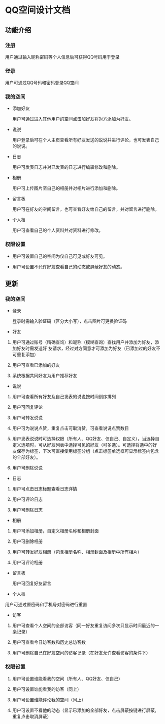 # QQ空间设计文档

## 功能介绍

### 注册

  用户通过输入昵称密码等个人信息后可获得QQ号码用于登录

### 登录

  用户可通过QQ号码和密码登录QQ空间
  
### 我的空间
- 添加好友

  用户可通过进入其他用户的空间点击加好友将对方添加为好友。
  
- 说说
  
  用户登录后可在个人主页查看所有好友发送的说说并进行评论，也可发表自己的说说。

- 日志

  用户可发表日志并对已发表的日志进行编辑修改和删除。
  
- 相册

  用户可上传图片至自己的相册并对相片进行添加和删除。
  
- 留言板

  用户可在好友的空间留言，也可查看好友给自己的留言，并对留言进行删除。
  
- 个人档

  用户可查看自己的个人资料并对资料进行修改。
  
### 权限设置

- 用户可设置自己的空间为仅自己可见或好友可见。

- 用户可设置不允许好友查看自己的动态或屏蔽好友的动态。

## 更新

### 我的空间

- 登录

  登录时需输入验证码（区分大小写），点击图片可更换验证码
  
- 好友

1.   用户可通过账号（精确查询）和昵称（模糊查询）查找用户并添加为好友，添加好友时需发送好
友请求，经过对方同意才可添加为好友（已添加过的好友不可重复添加）
  
2.   用户可查看已添加的好友
  
3.   系统根据共同好友为用户推荐好友
  
- 说说

1.   用户可查看所有好友及自己发表的说说按时间倒序排列

2.   用户可回复评论

3.   用户可转发说说

4.   用户可为说说点赞，重复点击可取消赞，可查看说说点赞数目

5.   用户发表说说时可选择权限（所有人、QQ好友、仅自己、自定义），当选择自定义选项时，可从好友列表中选择可见的好友（可多选）。可选择将选中的好友保存为标签，下次可直接使用标签分组（点击标签单选框可显示标签内包含的全部好友）。

6.   用户可删除说说  

- 日志

1.   用户可点击日志标题查看日志详情

2.   用户可评论日志

3.   用户可删除日志

- 相册

1.   用户可添加相册，自定义相册名称和相册封面

2.   用户可删除相册

3.   用户可转发好友相册（包含相册名称、相册封面及相册中所有相片）

4.   用户可评论相册

- 留言板

  用户可回复好友留言
  
- 个人档

用户可通过原密码和手机号对密码进行重置

- 访客

1.   用户可查看个人空间的全部访客（同一好友重复访问多次只显示时间最近的一条记录）

2.   用户可查看今日访客数和历史总访客数

3.   用户可删除自己在好友空间的访客记录（在好友允许查看访客的条件下）

### 权限设置

1.   用户可设置谁能看我的空间（所有人、QQ好友、仅自己）

2.   用户可设置谁能看我的访客（同上）

3.   用户可设置谁能评论我的空间（同上）

4.   用户可设置不看他的动态（显示已添加的全部好友，点击屏蔽按键进行屏蔽，重复点击取消屏蔽）










